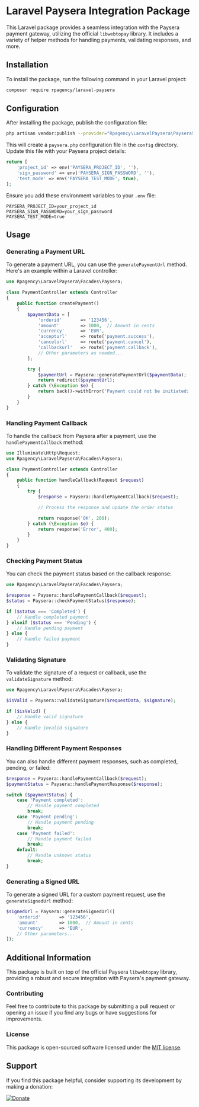 
# Laravel Paysera Integration Package

This Laravel package provides a seamless integration with the Paysera payment gateway, utilizing the official `libwebtopay` library. It includes a variety of helper methods for handling payments, validating responses, and more.

## Installation

To install the package, run the following command in your Laravel project:

```bash
composer require rpagency/laravel-paysera
```

## Configuration

After installing the package, publish the configuration file:

```bash
php artisan vendor:publish --provider="Rpagency\LaravelPaysera\PayseraServiceProvider"
```

This will create a `paysera.php` configuration file in the `config` directory. Update this file with your Paysera project details:

```php
return [
    'project_id' => env('PAYSERA_PROJECT_ID', ''),
    'sign_password' => env('PAYSERA_SIGN_PASSWORD', ''),
    'test_mode' => env('PAYSERA_TEST_MODE', true),
];
```

Ensure you add these environment variables to your `.env` file:

```dotenv
PAYSERA_PROJECT_ID=your_project_id
PAYSERA_SIGN_PASSWORD=your_sign_password
PAYSERA_TEST_MODE=true
```

## Usage

### Generating a Payment URL

To generate a payment URL, you can use the `generatePaymentUrl` method. Here's an example within a Laravel controller:

```php
use Rpagency\LaravelPaysera\Facades\Paysera;

class PaymentController extends Controller
{
    public function createPayment()
    {
        $paymentData = [
            'orderid'       => '123456',
            'amount'        => 1000,  // Amount in cents
            'currency'      => 'EUR',
            'accepturl'     => route('payment.success'),
            'cancelurl'     => route('payment.cancel'),
            'callbackurl'   => route('payment.callback'),
            // Other parameters as needed...
        ];

        try {
            $paymentUrl = Paysera::generatePaymentUrl($paymentData);
            return redirect($paymentUrl);
        } catch (\Exception $e) {
            return back()->withError('Payment could not be initiated: ' . $e->getMessage());
        }
    }
}
```

### Handling Payment Callback

To handle the callback from Paysera after a payment, use the `handlePaymentCallback` method:

```php
use Illuminate\Http\Request;
use Rpagency\LaravelPaysera\Facades\Paysera;

class PaymentController extends Controller
{
    public function handleCallback(Request $request)
    {
        try {
            $response = Paysera::handlePaymentCallback($request);

            // Process the response and update the order status

            return response('OK', 200);
        } catch (\Exception $e) {
            return response('Error', 400);
        }
    }
}
```

### Checking Payment Status

You can check the payment status based on the callback response:

```php
use Rpagency\LaravelPaysera\Facades\Paysera;

$response = Paysera::handlePaymentCallback($request);
$status = Paysera::checkPaymentStatus($response);

if ($status === 'Completed') {
    // Handle completed payment
} elseif ($status === 'Pending') {
    // Handle pending payment
} else {
    // Handle failed payment
}
```

### Validating Signature

To validate the signature of a request or callback, use the `validateSignature` method:

```php
use Rpagency\LaravelPaysera\Facades\Paysera;

$isValid = Paysera::validateSignature($requestData, $signature);

if ($isValid) {
    // Handle valid signature
} else {
    // Handle invalid signature
}
```

### Handling Different Payment Responses

You can also handle different payment responses, such as completed, pending, or failed:

```php
$response = Paysera::handlePaymentCallback($request);
$paymentStatus = Paysera::handlePaymentResponse($response);

switch ($paymentStatus) {
    case 'Payment completed':
        // Handle payment completed
        break;
    case 'Payment pending':
        // Handle payment pending
        break;
    case 'Payment failed':
        // Handle payment failed
        break;
    default:
        // Handle unknown status
        break;
}
```

### Generating a Signed URL

To generate a signed URL for a custom payment request, use the `generateSignedUrl` method:

```php
$signedUrl = Paysera::generateSignedUrl([
    'orderid'       => '123456',
    'amount'        => 1000,  // Amount in cents
    'currency'      => 'EUR',
    // Other parameters...
]);
```

## Additional Information

This package is built on top of the official Paysera `libwebtopay` library, providing a robust and secure integration with Paysera's payment gateway.

### Contributing

Feel free to contribute to this package by submitting a pull request or opening an issue if you find any bugs or have suggestions for improvements.

### License

This package is open-sourced software licensed under the [MIT license](https://opensource.org/licenses/MIT).


## Support

If you find this package helpful, consider supporting its development by making a donation:

[![Donate](https://www.paypalobjects.com/en_US/i/btn/btn_donate_LG.gif)](https://www.paypal.com/donate?hosted_button_id=SBH6DZXVL8HC8)
